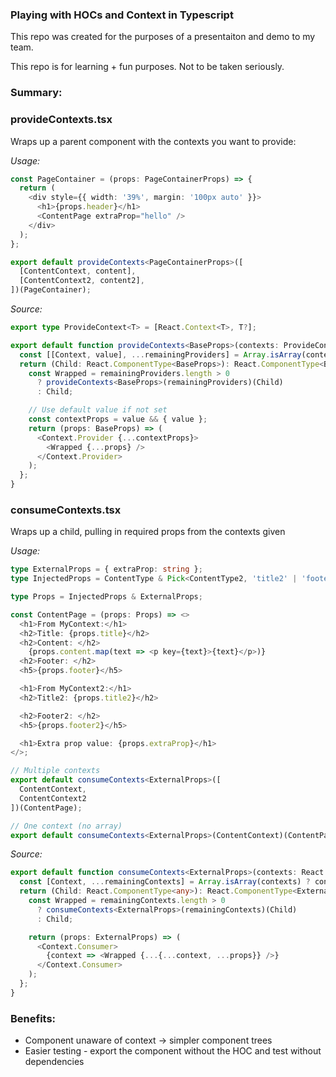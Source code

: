 ### Playing with HOCs and Context in Typescript
This repo was created for the purposes of a presentaiton and demo to my team.

This repo is for learning + fun purposes. Not to be taken seriously. 

### Summary: 

### provideContexts.tsx
Wraps up a parent component with the contexts you want to provide:

*Usage:*
```ts
const PageContainer = (props: PageContainerProps) => {
  return (
    <div style={{ width: '39%', margin: '100px auto' }}>
      <h1>{props.header}</h1>
      <ContentPage extraProp="hello" />
    </div>
  );
};

export default provideContexts<PageContainerProps>([
  [ContentContext, content],
  [ContentContext2, content2],
])(PageContainer);
```
*Source:*

```ts
export type ProvideContext<T> = [React.Context<T>, T?];

export default function provideContexts<BaseProps>(contexts: ProvideContext<any>[]) {
  const [[Context, value], ...remainingProviders] = Array.isArray(contexts) ? contexts : [contexts];
  return (Child: React.ComponentType<BaseProps>): React.ComponentType<BaseProps> => {
    const Wrapped = remainingProviders.length > 0
      ? provideContexts<BaseProps>(remainingProviders)(Child)
      : Child;

    // Use default value if not set
    const contextProps = value && { value };
    return (props: BaseProps) => (
      <Context.Provider {...contextProps}>
        <Wrapped {...props} />
      </Context.Provider>
    );
  };
}
```

### consumeContexts.tsx
Wraps up a child, pulling in required props from the contexts given

*Usage:*
```ts
type ExternalProps = { extraProp: string };
type InjectedProps = ContentType & Pick<ContentType2, 'title2' | 'footer2'>;

type Props = InjectedProps & ExternalProps;

const ContentPage = (props: Props) => <>
  <h1>From MyContext:</h1>
  <h2>Title: {props.title}</h2>
  <h2>Content: </h2>
    {props.content.map(text => <p key={text}>{text}</p>)}
  <h2>Footer: </h2>
  <h5>{props.footer}</h5>

  <h1>From MyContext2:</h1>
  <h2>Title2: {props.title2}</h2>

  <h2>Footer2: </h2>
  <h5>{props.footer2}</h5>

  <h1>Extra prop value: {props.extraProp}</h1>
</>;

// Multiple contexts
export default consumeContexts<ExternalProps>([
  ContentContext,
  ContentContext2
])(ContentPage);

// One context (no array)
export default consumeContexts<ExternalProps>(ContentContext)(ContentPage);
```

*Source:*
```ts
export default function consumeContexts<ExternalProps>(contexts: React.Context<any>[] | React.Context<any>) {
  const [Context, ...remainingContexts] = Array.isArray(contexts) ? contexts : [contexts];
  return (Child: React.ComponentType<any>): React.ComponentType<ExternalProps> => {
    const Wrapped = remainingContexts.length > 0
      ? consumeContexts<ExternalProps>(remainingContexts)(Child)
      : Child;

    return (props: ExternalProps) => (
      <Context.Consumer>
        {context => <Wrapped {...{...context, ...props}} />}
      </Context.Consumer>
    );
  };
}
```



### Benefits:
 - Component unaware of context -> simpler component trees
 - Easier testing - export the component without the HOC and test without dependencies
  
